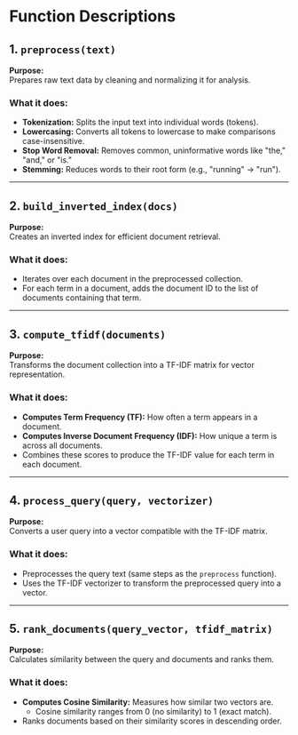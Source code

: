 # Function Descriptions

## 1. `preprocess(text)`
**Purpose:**  
Prepares raw text data by cleaning and normalizing it for analysis.

### What it does:
- **Tokenization:** Splits the input text into individual words (tokens).  
- **Lowercasing:** Converts all tokens to lowercase to make comparisons case-insensitive.  
- **Stop Word Removal:** Removes common, uninformative words like "the," "and," or "is."  
- **Stemming:** Reduces words to their root form (e.g., "running" → "run").

---

## 2. `build_inverted_index(docs)`
**Purpose:**  
Creates an inverted index for efficient document retrieval.

### What it does:
- Iterates over each document in the preprocessed collection.  
- For each term in a document, adds the document ID to the list of documents containing that term.

---

## 3. `compute_tfidf(documents)`
**Purpose:**  
Transforms the document collection into a TF-IDF matrix for vector representation.

### What it does:
- **Computes Term Frequency (TF):** How often a term appears in a document.  
- **Computes Inverse Document Frequency (IDF):** How unique a term is across all documents.  
- Combines these scores to produce the TF-IDF value for each term in each document.

---

## 4. `process_query(query, vectorizer)`
**Purpose:**  
Converts a user query into a vector compatible with the TF-IDF matrix.

### What it does:
- Preprocesses the query text (same steps as the `preprocess` function).  
- Uses the TF-IDF vectorizer to transform the preprocessed query into a vector.

---

## 5. `rank_documents(query_vector, tfidf_matrix)`
**Purpose:**  
Calculates similarity between the query and documents and ranks them.

### What it does:
- **Computes Cosine Similarity:** Measures how similar two vectors are.  
  - Cosine similarity ranges from 0 (no similarity) to 1 (exact match).  
- Ranks documents based on their similarity scores in descending order.
